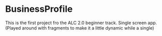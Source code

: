 # BusinessProfile
This is the first project fro the ALC 2.0 beginner track. Single screen app. (Played around with fragments to make it a little dynamic while a single)
